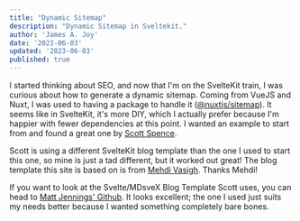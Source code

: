 ```yaml
---
title: "Dynamic Sitemap"
description: "Dynamic Sitemap in Sveltekit."
author: 'James A. Joy'
date: '2023-06-03'
updated: '2023-06-03'
published: true
---
```


I started thinking about SEO, and now that I'm on the SvelteKit train, I was curious about how to generate a dynamic sitemap. Coming from VueJS and Nuxt, I was used to having a package to handle it ([@nuxtjs/sitemap](https://sitemap.nuxtjs.org/)). It seems like in SvelteKit, it's more DIY, which I actually prefer because I'm happier with fewer dependencies at this point. I wanted an example to start from and found a great one by [Scott Spence](https://scottspence.com/posts/make-a-sitemap-with-sveltekit).

Scott is using a different SvelteKit blog template than the one I used to start this one, so mine is just a tad different, but it worked out great! The blog template this site is based on is from [Mehdi Vasigh](https://github.com/mvasigh/sveltekit-mdsvex-blog). Thanks Mehdi!

If you want to look at the Svelte/MDsveX Blog Template Scott uses, you can head to [Matt Jennings' Github](https://github.com/mattjennings/sveltekit-blog-template). It looks excellent; the one I used just suits my needs better because I wanted something completely bare bones.
